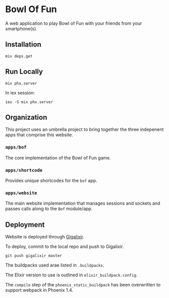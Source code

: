 # Bowl Of Fun

A web application to play Bowl of Fun with your friends from your
smartphone(s).


## Installation

    mix deps.get


## Run Locally

    mix phx.server

In iex session:

    iex -S mix phx.server


## Organization

This project uses an umbrella project to bring together the three indepenent
apps that comprise this website.


### `apps/bof`

The core implementation of the Bowl of Fun game.

### `apps/shortcode`

Provides unique shortcodes for the `bof` app.

### `apps/website`

The main website implementation that manages sessions and sockets and passes
calls along to the `Bof` module/app.


## Deployment

Website is deployed through [Gigalixir](https://www.gigalixir.com).

To deploy, commit to the local repo and push to Gigalixir.

    git push gigalixir master

The buildpacks used arae listed in `.buildpacks`.

The Elixir version to use is outlined in `elixir_buildpack.config`.

The `compile` step of the `phoenix_static_buildpack` has been overwritten to
support webpack in Phoenix 1.4.

